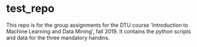 # test_repo
This repo is for the group assignments for the DTU course 'Introduction to Machine Learning and Data Mining', fall 2019. It contains the python scripts and data for the three mandatory handins.
